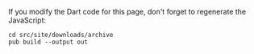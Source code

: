 If you modify the Dart code for this page, don't forget to regenerate
the JavaScript:

    cd src/site/downloads/archive
    pub build --output out
